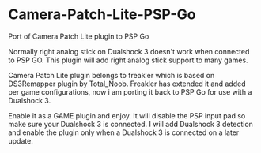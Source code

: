 # Camera-Patch-Lite-PSP-Go
Port of Camera Patch Lite plugin to PSP Go

Normally right analog stick on Dualshock 3 doesn't work when connected to PSP GO. This plugin will add right analog stick support to many games.

Camera Patch Lite plugin belongs to freakler which is based on DS3Remapper plugin by Total_Noob. Freakler has extended it and added per game configurations, now i am porting it back to PSP Go for use with a Dualshock 3.

Enable it as a GAME plugin and enjoy. It will disable the PSP input pad so make sure your Dualshock 3 is connected. I will add Dualshock 3 detection and enable the plugin only when a Dualshock 3 is connected on a later update.
